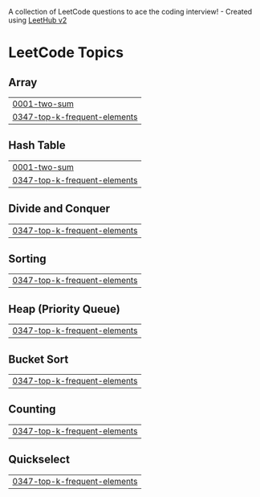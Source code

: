 A collection of LeetCode questions to ace the coding interview! - Created using [LeetHub v2](https://github.com/arunbhardwaj/LeetHub-2.0)
<!---LeetCode Topics Start-->
# LeetCode Topics
## Array
|  |
| ------- |
| [0001-two-sum](https://github.com/AbhayEpam/DEP-08-Assignment/tree/master/0001-two-sum) |
| [0347-top-k-frequent-elements](https://github.com/AbhayEpam/DEP-08-Assignment/tree/master/0347-top-k-frequent-elements) |
## Hash Table
|  |
| ------- |
| [0001-two-sum](https://github.com/AbhayEpam/DEP-08-Assignment/tree/master/0001-two-sum) |
| [0347-top-k-frequent-elements](https://github.com/AbhayEpam/DEP-08-Assignment/tree/master/0347-top-k-frequent-elements) |
## Divide and Conquer
|  |
| ------- |
| [0347-top-k-frequent-elements](https://github.com/AbhayEpam/DEP-08-Assignment/tree/master/0347-top-k-frequent-elements) |
## Sorting
|  |
| ------- |
| [0347-top-k-frequent-elements](https://github.com/AbhayEpam/DEP-08-Assignment/tree/master/0347-top-k-frequent-elements) |
## Heap (Priority Queue)
|  |
| ------- |
| [0347-top-k-frequent-elements](https://github.com/AbhayEpam/DEP-08-Assignment/tree/master/0347-top-k-frequent-elements) |
## Bucket Sort
|  |
| ------- |
| [0347-top-k-frequent-elements](https://github.com/AbhayEpam/DEP-08-Assignment/tree/master/0347-top-k-frequent-elements) |
## Counting
|  |
| ------- |
| [0347-top-k-frequent-elements](https://github.com/AbhayEpam/DEP-08-Assignment/tree/master/0347-top-k-frequent-elements) |
## Quickselect
|  |
| ------- |
| [0347-top-k-frequent-elements](https://github.com/AbhayEpam/DEP-08-Assignment/tree/master/0347-top-k-frequent-elements) |
<!---LeetCode Topics End-->